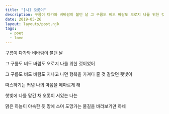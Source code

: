 ```yaml
---
title: "[시] 오롯이"
description: 구름이 다가와 비바람이 불던 날 그 구름도 비도 바람도 오로지 나를 위한 것이었어
date: 2019-05-26
layout: layouts/post.njk
tags:
  - poet
  - love
---
```


구름이 다가와 비바람이 불던 날

그 구름도 비도 바람도 오로지 나를 위한 것이었어

그 구름도 비도 바람도 지나고 나면 행복을 가져다 줄 것 같았던 햇빛이

따스하기는 커녕 나의 마음을 메마르게 해

햇빛에 나를 맡긴 채 오롯이 서있는 나는

맑은 하늘이 야속한 듯 땅에 스며 도망가는 물길을 바라보기만 하네

